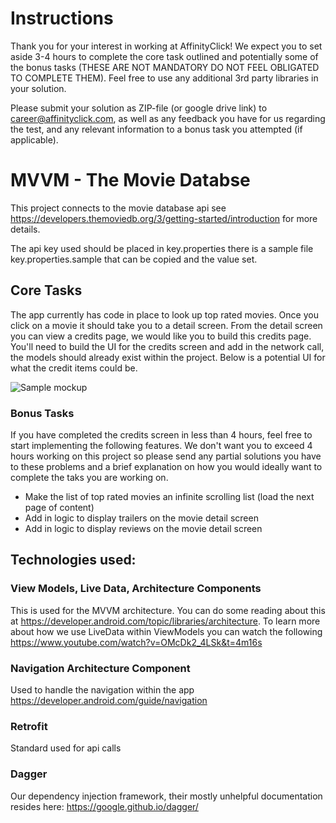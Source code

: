 # Instructions

Thank you for your interest in working at AffinityClick! We expect you to set aside 3-4 hours to complete the core task outlined and potentially some of the bonus tasks (THESE ARE NOT MANDATORY DO NOT FEEL OBLIGATED TO COMPLETE THEM). Feel free to use any additional 3rd party libraries in your solution.

Please submit your solution as ZIP-file (or google drive link) to career@affinityclick.com, as well as any feedback you have for us regarding the test, and any relevant information to a bonus task you attempted (if applicable).

# MVVM - The Movie Databse
This project connects to the movie database api see https://developers.themoviedb.org/3/getting-started/introduction for more details.

The api key used should be placed in key.properties there is a sample file key.properties.sample that can be copied and the value set.

## Core Tasks

The app currently has code in place to look up top rated movies. Once you click on a movie it should take you to a detail screen. From the detail screen you can view a credits page, we would like you to build this credits page. You'll need to build the UI for the credits screen and add in the network call, the models should already exist within the project. Below is a potential UI for what the credit items could be.

![Sample mockup](https://user-images.githubusercontent.com/16737168/56301760-7446b600-6106-11e9-8bc1-630521ecd3ba.jpg)

### Bonus Tasks

If you have completed the credits screen in less than 4 hours, feel free to start implementing the following features. We don't want you to exceed 4 hours working on this project so please send any partial solutions you have to these problems and a brief explanation on how you would ideally want to complete the taks you are working on. 

- Make the list of top rated movies an infinite scrolling list (load the next page of content)
- Add in logic to display trailers on the movie detail screen
- Add in logic to display reviews on the movie detail screen

## Technologies used:
### View Models, Live Data, Architecture Components
This is used for the MVVM architecture. You can do some reading about this at https://developer.android.com/topic/libraries/architecture. To learn more about how we use LiveData within ViewModels you can watch the following https://www.youtube.com/watch?v=OMcDk2_4LSk&t=4m16s
### Navigation Architecture Component
Used to handle the navigation within the app https://developer.android.com/guide/navigation
### Retrofit
Standard used for api calls
### Dagger
Our dependency injection framework, their mostly unhelpful documentation resides here: https://google.github.io/dagger/
